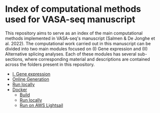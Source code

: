 # Index of computational methods used for VASA-seq manuscript



This repository aims to serve as an index of the main computational methods implemented in VASA-seq's manuscript (Salmen &amp; De Jonghe et al. 2022). The computational work carried out in this manuscript can be divided into two main modules focused on (I) Gene expression and (II) Alternative splicing analyses. Each of these modules has several sub-sections, where corresponding material and descriptions are contained across the folders present in this repository. 

<!-- Table of contents -->
- [I. Gene expression](#introduction)
- [Online Generation](#online-generation)
- [Run locally](#run-locally)
- [Docker](#docker)
  - [Build](#build)
  - [Run locally](#run-locally)
  - [Run on AWS Lightsail](#run-on-aws-lightsail)
